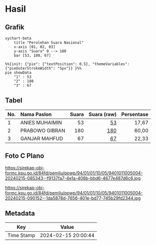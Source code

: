 # Hasil

## Grafik

```mermaid
xychart-beta
    title "Perolehan Suara Nasional"
    x-axis [01, 02, 03]
    y-axis "Suara" 0 --> 180
    bar [53, 180, 67]
```

```mermaid
%%{init: {"pie": {"textPosition": 0.5}, "themeVariables": {"pieOuterStrokeWidth": "5px"}} }%%
pie showData
    "1" : 53
    "2" : 180
    "3" : 67
```

## Tabel

| No. | Nama Paslon    | Suara | Suara (raw) | Persentase |
|:--- |:-------------- | -----:| -----------:| ----------:|
| 1   | ANIES MUHAIMIN | 53    | [53][p-1]   | 17,67      |
| 2   | PRABOWO GIBRAN | 180   | [180][p-2]  | 60,00      |
| 3   | GANJAR MAHFUD  | 67    | [67][p-3]   | 22,33      |


[p-1]: https://github.com/gigit-pemilu/pemilu-2024/blob/main/pilpres/hitung-suara/sub/94-papua-tengah/sub/01-nabire/sub/01-nabire/sub/1005-karang-tumaritis/sub/004-tps/sub/paslon-1.txt
[p-2]: https://github.com/gigit-pemilu/pemilu-2024/blob/main/pilpres/hitung-suara/sub/94-papua-tengah/sub/01-nabire/sub/01-nabire/sub/1005-karang-tumaritis/sub/004-tps/sub/paslon-2.txt
[p-3]: https://github.com/gigit-pemilu/pemilu-2024/blob/main/pilpres/hitung-suara/sub/94-papua-tengah/sub/01-nabire/sub/01-nabire/sub/1005-karang-tumaritis/sub/004-tps/sub/paslon-3.txt

## Foto C Plano

https://sirekap-obj-formc.kpu.go.id/84fd/pemilu/ppwp/94/01/01/10/05/9401011005004-20240215-085343--f9137fa7-4e1a-408b-bbd6-4677e487d6c6.jpg

https://sirekap-obj-formc.kpu.go.id/84fd/pemilu/ppwp/94/01/01/10/05/9401011005004-20240215-090152--1da5878d-7656-401e-bd77-745b29fd2344.jpg


## Metadata

| Key        | Value               |
| ---------- | ------------------- |
| Time Stamp | 2024-02-15 20:00:44 |



